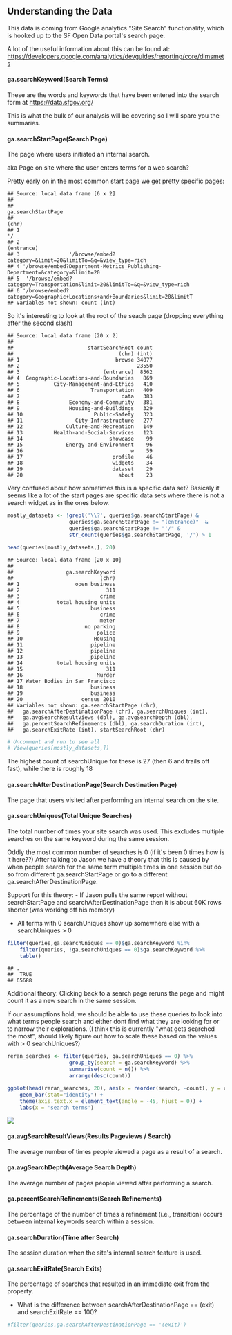 Understanding the Data
----------------------

This data is coming from Google analytics "Site Search" functionality, which is hooked up to the SF Open Data portal's search page.

A lot of the useful information about this can be found at: <https://developers.google.com/analytics/devguides/reporting/core/dimsmets>

#### ga.searchKeyword(Search Terms)

These are the words and keywords that have been entered into the search form at <https://data.sfgov.org/>

This is what the bulk of our analysis will be covering so I will spare you the summaries.

#### ga.searchStartPage(Search Page)

The page where users initiated an internal search.

aka Page on site where the user enters terms for a web search?

Pretty early on in the most common start page we get pretty specific pages:

    ## Source: local data frame [6 x 2]
    ## 
    ##                                                            ga.searchStartPage
    ##                                                                         (chr)
    ## 1                                                                          '/
    ## 2                                                                  (entrance)
    ## 3                '/browse/embed?category=&limit=20&limitTo=&q=&view_type=rich
    ## 4 '/browse/embed?Department-Metrics_Publishing-Department=&category=&limit=20
    ## 5  '/browse/embed?category=Transportation&limit=20&limitTo=&q=&view_type=rich
    ## 6 '/browse/embed?category=Geographic+Locations+and+Boundaries&limit=20&limitT
    ## Variables not shown: count (int)

So it's interesting to look at the root of the seach page (dropping everything after the second slash)

    ## Source: local data frame [20 x 2]
    ## 
    ##                        startSearchRoot count
    ##                                  (chr) (int)
    ## 1                               browse 34077
    ## 2                                      23550
    ## 3                           (entrance)  8562
    ## 4  Geographic-Locations-and-Boundaries   869
    ## 5           City-Management-and-Ethics   410
    ## 6                       Transportation   409
    ## 7                                 data   383
    ## 8                Economy-and-Community   381
    ## 9                Housing-and-Buildings   329
    ## 10                       Public-Safety   323
    ## 11                 City-Infrastructure   277
    ## 12              Culture-and-Recreation   149
    ## 13          Health-and-Social-Services   123
    ## 14                            showcase    99
    ## 15              Energy-and-Environment    96
    ## 16                                   w    59
    ## 17                             profile    46
    ## 18                             widgets    34
    ## 19                             dataset    29
    ## 20                               about    23

Very confused about how sometimes this is a specific data set? Basicaly it seems like a lot of the start pages are specific data sets where there is not a search widget as in the ones below.

``` r
mostly_datasets <- !grepl('\\?', queries$ga.searchStartPage) & 
                    queries$ga.searchStartPage != "(entrance)"  &
                    queries$ga.searchStartPage != "'/" &
                    str_count(queries$ga.searchStartPage, '/') > 1

head(queries[mostly_datasets,], 20)
```

    ## Source: local data frame [20 x 10]
    ## 
    ##                 ga.searchKeyword
    ##                            (chr)
    ## 1                  open business
    ## 2                            311
    ## 3                          crime
    ## 4            total housing units
    ## 5                       business
    ## 6                          crime
    ## 7                          meter
    ## 8                     no parking
    ## 9                         police
    ## 10                       Housing
    ## 11                      pipeline
    ## 12                      pipeline
    ## 13                      pipeline
    ## 14           total housing units
    ## 15                           311
    ## 16                        Murder
    ## 17 Water Bodies in San Francisco
    ## 18                      business
    ## 19                      business
    ## 20                   census 2010
    ## Variables not shown: ga.searchStartPage (chr),
    ##   ga.searchAfterDestinationPage (chr), ga.searchUniques (int),
    ##   ga.avgSearchResultViews (dbl), ga.avgSearchDepth (dbl),
    ##   ga.percentSearchRefinements (dbl), ga.searchDuration (int),
    ##   ga.searchExitRate (int), startSearchRoot (chr)

``` r
# Uncomment and run to see all
# View(queries[mostly_datasets,])
```

The highest count of searchUnique for these is 27 (then 6 and trails off fast), while there is roughly 18

#### ga.searchAfterDestinationPage(Search Destination Page)

The page that users visited after performing an internal search on the site.

#### ga.searchUniques(Total Unique Searches)

The total number of times your site search was used. This excludes multiple searches on the same keyword during the same session.

Oddly the most common number of searches is 0 (if it's been 0 times how is it here??) After talking to Jason we have a theory that this is caused by when people search for the same term multiple times in one session but do so from different ga.searchStartPage or go to a different ga.searchAfterDestinationPage.

Support for this theory: - If Jason pulls the same report without searchStartPage and searchAfterDestinationPage then it is about 60K rows shorter (was working off his memory)

-   All terms with 0 searchUniques show up somewhere else with a searchUniques \> 0

``` r
filter(queries,ga.searchUniques == 0)$ga.searchKeyword %in% 
    filter(queries, !ga.searchUniques == 0)$ga.searchKeyword %>%
    table()
```

    ## .
    ##  TRUE 
    ## 65688

Additional theory: Clicking back to a search page reruns the page and might count it as a new search in the same session.

If our assumptions hold, we should be able to use these queries to look into what terms people search and either dont find what they are looking for or to narrow their explorations. (I think this is currently "what gets searched the most", should likely figure out how to scale these based on the values with \> 0 searchUniques?)

``` r
reran_searches <- filter(queries, ga.searchUniques == 0) %>% 
                    group_by(search = ga.searchKeyword) %>%
                    summarise(count = n()) %>%
                    arrange(desc(count)) 

ggplot(head(reran_searches, 20), aes(x = reorder(search, -count), y = count)) +
    geom_bar(stat="identity") +
    theme(axis.text.x = element_text(angle = -45, hjust = 0)) +
    labs(x = 'search terms')
```

![](open_search_exploration_files/figure-markdown_github/unnamed-chunk-7-1.png)<!-- -->

#### ga.avgSearchResultViews(Results Pageviews / Search)

The average number of times people viewed a page as a result of a search.

#### ga.avgSearchDepth(Average Search Depth)

The average number of pages people viewed after performing a search.

#### ga.percentSearchRefinements(Search Refinements)

The percentage of the number of times a refinement (i.e., transition) occurs between internal keywords search within a session.

#### ga.searchDuration(Time after Search)

The session duration when the site's internal search feature is used.

#### ga.searchExitRate(Search Exits)

The percentage of searches that resulted in an immediate exit from the property.

-   What is the difference between searchAfterDestinationPage == (exit) and searchExitRate == 100?

``` r
#filter(queries,ga.searchAfterDestinationPage == '(exit)')
```
